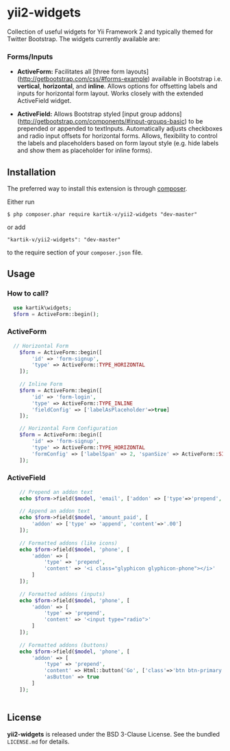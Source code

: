 yii2-widgets
============

Collection of useful widgets for Yii Framework 2 and typically themed for Twitter Bootstrap. The widgets currently available are:

### Forms/Inputs
* **ActiveForm:** Facilitates all [three form layouts] (http://getbootstrap.com/css/#forms-example) available in Bootstrap i.e.
  __vertical__, __horizontal__, and __inline__. Allows options for offsetting labels and inputs for horizontal form layout. Works closely
  with the extended ActiveField widget.
	
* **ActiveField:** Allows Bootstrap styled [input group addons] (http://getbootstrap.com/components/#input-groups-basic) to 
  be prepended or appended to textInputs. Automatically adjusts checkboxes and radio input offsets for horizontal forms. Allows, 
  flexibility to control the labels and placeholders based on form layout style (e.g. hide labels and show them as placeholder for inline forms).

## Installation

The preferred way to install this extension is through [composer](http://getcomposer.org/download/).

Either run

```
$ php composer.phar require kartik-v/yii2-widgets "dev-master"
```

or add

```
"kartik-v/yii2-widgets": "dev-master"
```

to the require section of your `composer.json` file.

## Usage

### How to call?

```php
  use kartik\widgets;
  $form = ActiveForm::begin();
```

### ActiveForm

```php
  // Horizontal Form
	$form = ActiveForm::begin([
		'id' => 'form-signup',
		'type' => ActiveForm::TYPE_HORIZONTAL
	]);
  
	// Inline Form
	$form = ActiveForm::begin([
		'id' => 'form-login', 
		'type' => ActiveForm::TYPE_INLINE
		'fieldConfig' => ['labelAsPlaceholder'=>true]
	]);

  	// Horizontal Form Configuration
  	$form = ActiveForm::begin([
  		'id' => 'form-signup', 
  		'type' => ActiveForm::TYPE_HORIZONTAL
		'formConfig' => ['labelSpan' => 2, 'spanSize' => ActiveForm::SIZE_SMALL]
	]);
```

### ActiveField

```php
	// Prepend an addon text
   	echo $form->field($model, 'email', ['addon' => ['type'=>'prepend', 'content'=>'@']]);
   	
   	// Append an addon text
	echo $form->field($model, 'amount_paid', [
  		'addon' => ['type' => 'append', 'content'=>'.00']
	]);
	
	// Formatted addons (like icons)
	echo $form->field($model, 'phone', [
		'addon' => [
			'type' => 'prepend', 
			'content' => '<i class="glyphicon glyphicon-phone"></i>'
		]
	]);
	
	// Formatted addons (inputs)
	echo $form->field($model, 'phone', [
		'addon' => [
			'type' => 'prepend', 
			'content' => '<input type="radio">'
		]
	]);
	
	// Formatted addons (buttons)
	echo $form->field($model, 'phone', [
		'addon' => [
			'type' => 'prepend', 
			'content' => Html::button('Go', ['class'=>'btn btn-primary']),
			'asButton' => true
		]
	]);
	
```

## License

**yii2-widgets** is released under the BSD 3-Clause License. See the bundled `LICENSE.md` for details.
